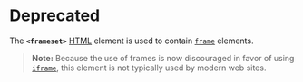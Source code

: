 # Deprecated

The **`<frameset>`** [HTML](https://developer.mozilla.org/en-US/docs/Web/HTML) element is used to contain [`frame`](frame!) elements.

> **Note:** Because the use of frames is now discouraged in favor of using [`iframe`](iframe!), this element is not typically used by modern web sites.
